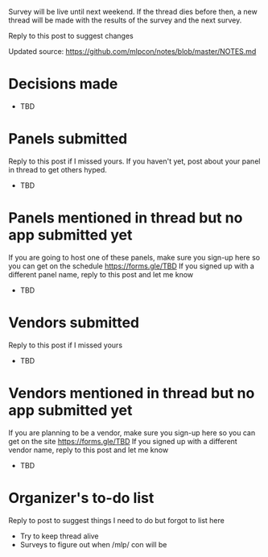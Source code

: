Survey will be live until next weekend.
If the thread dies before then, a new thread will be made with the results of the survey and the next survey.

Reply to this post to suggest changes

Updated source: https://github.com/mlpcon/notes/blob/master/NOTES.md

# Decisions made
- TBD

# Panels submitted
Reply to this post if I missed yours.  If you haven't yet, post about your panel in thread to get others hyped.
- TBD

# Panels mentioned in thread but no app submitted yet
If you are going to host one of these panels, make sure you sign-up here so you can get on the schedule https://forms.gle/TBD
If you signed up with a different panel name, reply to this post and let me know
- TBD

# Vendors submitted
Reply to this post if I missed yours
- TBD

# Vendors mentioned in thread but no app submitted yet
If you are planning to be a vendor, make sure you sign-up here so you can get on the site https://forms.gle/TBD
If you signed up with a different vendor name, reply to this post and let me know
- TBD

# Organizer's to-do list
Reply to post to suggest things I need to do but forgot to list here
- Try to keep thread alive
- Surveys to figure out when /mlp/ con will be
